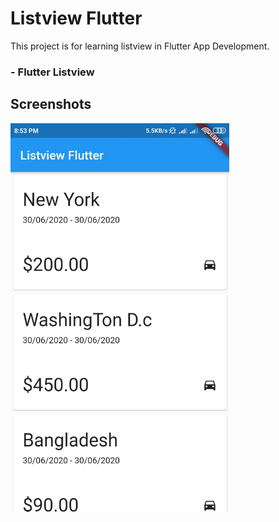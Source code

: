 # Listview Flutter

This project is for learning listview in Flutter App Development.

### - Flutter Listview
 
## Screenshots
<img src="screenshot/listview.jpg" width="350">